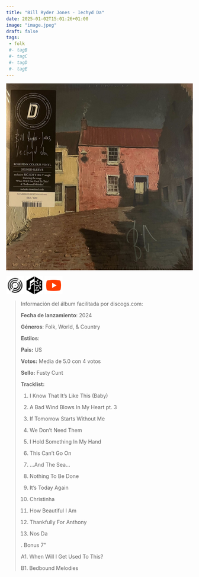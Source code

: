 ```yaml
---
title: "Bill Ryder Jones - Iechyd Da"
date: 2025-01-02T15:01:26+01:00
image: "image.jpeg"
draft: false
tags:
 - folk
 #- tagB
 #- tagC
 #- tagD
 #- tagE
---
```

![cover](image.jpeg (Bill-Ryder-Jones - Iechyd-Da))
 
[![discogs](../links/svg/discogs.png (discogs))](https://www.discogs.com/master/3364006)
[![musicbrainz](../links/svg/musicbrainz.png (musicbrainz))](https://musicbrainz.org/release/26a88205-4a0e-4ab2-85ab-b5b716523262)
[![youtube](../links/svg/youtube.png (youtube))](https://www.youtube.com/playlist?list=PLvsYXqtYjMYfShFDRe4Gbpa1PFQnHw8WZ)
 
<!-- [![bandcamp](../links/svg/bandcamp.png (bandcamp))](error) error busqueda -->
<!-- [![lastfm](../links/svg/lastfm.png (lastfm))]() -->
<!-- [![spotify](../links/svg/spotify.png (putify))]() -->
<!-- [![wikipedia](../links/svg/wikipedia.png (wikipedia))](error) -->
 
> Información del álbum facilitada por discogs.com:
> 
> **Fecha de lanzamiento**: 2024
> 
> **Géneros**: Folk, World, & Country
> 
> **Estilos**: 
> 
> **Pais:** US
> 
> **Votos:** Media de 5.0 con 4 votos
> 
> **Sello:** Fusty Cunt
> 
> **Tracklist:**
> 
>   1. I Know That It’s Like This (Baby)    
> 
>   2. A Bad Wind Blows In My Heart pt. 3    
> 
>   3. If Tomorrow Starts Without Me    
> 
>   4. We Don’t Need Them    
> 
>   5. I Hold Something In My Hand    
> 
>   6. This Can’t Go On    
> 
>   7. ...And The Sea...    
> 
>   8. Nothing To Be Done    
> 
>   9. It’s Today Again    
> 
>   10. Christinha    
> 
>   11. How Beautiful I Am    
> 
>   12. Thankfully For Anthony    
> 
>   13. Nos Da    
> 
>   . Bonus 7"    
> 
>   A1. When Will I Get Used To This?    
> 
>   B1. Bedbound Melodies    
> 
